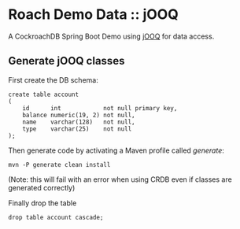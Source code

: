 # Roach Demo Data :: jOOQ

A CockroachDB Spring Boot Demo using [jOOQ](https://www.jooq.org/) for data access.

## Generate jOOQ classes

First create the DB schema:

    create table account
    (
        id      int            not null primary key,
        balance numeric(19, 2) not null,
        name    varchar(128)   not null,
        type    varchar(25)    not null
    );

Then generate code by activating a Maven profile called _generate_:

    mvn -P generate clean install

(Note: this will fail with an error when using CRDB even if classes are generated correctly)

Finally drop the table

    drop table account cascade;

